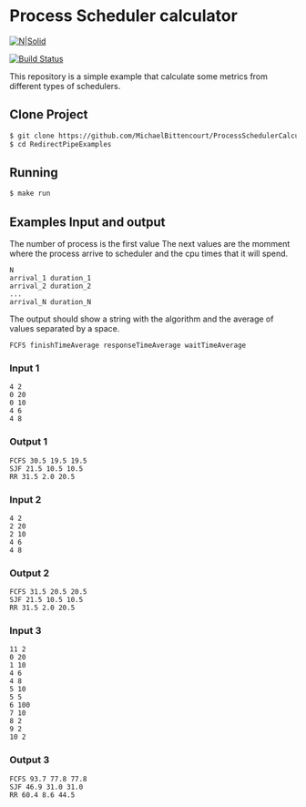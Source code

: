 # Process Scheduler calculator

[![N|Solid](https://cldup.com/dTxpPi9lDf.thumb.png)](https://nodesource.com/products/nsolid)

[![Build Status](https://travis-ci.org/joemccann/dillinger.svg?branch=master)](https://travis-ci.org/joemccann/dillinger)


This repository is a simple example that calculate some metrics from different types of schedulers.


## Clone Project

```bash
$ git clone https://github.com/MichaelBittencourt/ProcessSchedulerCalculator.git
$ cd RedirectPipeExamples
```

## Running

```bash
$ make run
```

## Examples Input and output

The number of process is the first value
The next values are the momment where the process arrive to scheduler and the cpu times that it will spend.
 
 ```
 N
 arrival_1 duration_1
 arrival_2 duration_2
 ...
 arrival_N duration_N
 ```

 The output should show a string with the algorithm and the average of values separated by a space.

 ```
 FCFS finishTimeAverage responseTimeAverage waitTimeAverage
 ```

### Input 1

```
4 2
0 20
0 10
4 6
4 8
```

### Output 1

```
FCFS 30.5 19.5 19.5
SJF 21.5 10.5 10.5
RR 31.5 2.0 20.5
```

### Input 2

```
4 2
2 20
2 10
4 6
4 8
```

### Output 2

```
FCFS 31.5 20.5 20.5
SJF 21.5 10.5 10.5
RR 31.5 2.0 20.5
```

### Input 3

```
11 2
0 20
1 10
4 6
4 8
5 10
5 5
6 100
7 10
8 2
9 2
10 2
```

### Output 3

```
FCFS 93.7 77.8 77.8
SJF 46.9 31.0 31.0
RR 60.4 8.6 44.5
```
